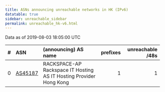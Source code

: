 ```yaml
---
title: ASNs announcing unreachable networks in HK (IPv6)
datatable: true
sidebar: unreachable_sidebar
permalink: unreachable_hk-v6.html
---
```


Data as of 2019-08-03 18:05:00 UTC


<div class="datatable-begin"></div>

|   # | ASN                                    | (announcing) AS name                                               |   prefixes |   unreachable /48s |
|----:|:---------------------------------------|:-------------------------------------------------------------------|-----------:|-------------------:|
|   0 | [AS45187](unreachable_AS45187-v6.html) | RACKSPACE-AP Rackspace IT Hosting AS IT Hosting Provider Hong Kong |          1 |                  1 |

<div class="datatable-end"></div>